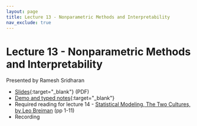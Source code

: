 ```yaml
---
layout: page
title: Lecture 13 - Nonparametric Methods and Interpretability
nav_exclude: true
---
```


# Lecture 13 - Nonparametric Methods and Interpretability

Presented by Ramesh Sridharan

- [Slides](https://docs.google.com/presentation/d/1p8IZjpls1ZMMNq6SFPn6dYP-n9HFZa5SW2NaDal672o/edit?usp=sharing){:target="_blank"} (PDF)
- [Demo and typed notes](http://data102.datahub.berkeley.edu/hub/user-redirect/git-sync?repo=https://github.com/ds-102/sp24-materials&subPath=lecture/lecture13/nonparametric_interp.ipynb){:target="_blank"}
- Required reading for lecture 14 - [Statistical Modeling, The Two Cultures, by Leo Breiman](http://cda.psych.uiuc.edu/statistical_learning_course/breiman_two_cultures.pdf) (pp 1-11)
- Recording
